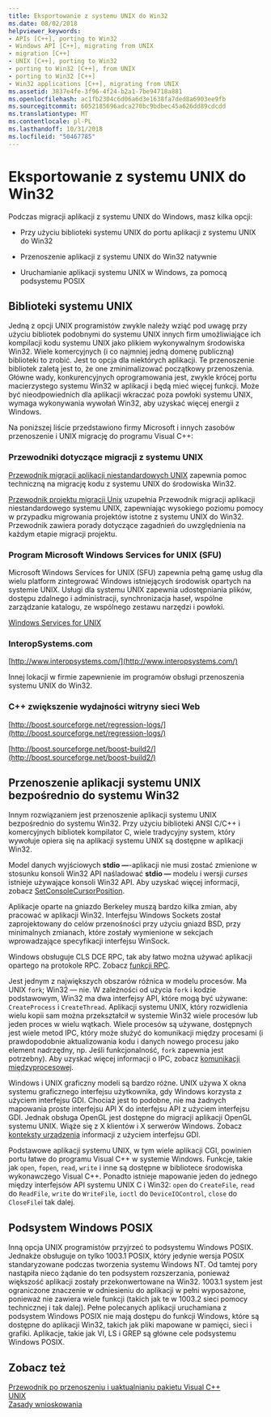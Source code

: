 ```yaml
---
title: Eksportowanie z systemu UNIX do Win32
ms.date: 08/02/2018
helpviewer_keywords:
- APIs [C++], porting to Win32
- Windows API [C++], migrating from UNIX
- migration [C++]
- UNIX [C++], porting to Win32
- porting to Win32 [C++], from UNIX
- porting to Win32 [C++]
- Win32 applications [C++], migrating from UNIX
ms.assetid: 3837e4fe-3f96-4f24-b2a1-7be94718a881
ms.openlocfilehash: ac1fb2304c6d06a6d3e1638fa7ded8a6903ee9fb
ms.sourcegitcommit: 6052185696adca270bc9bdbec45a626dd89cdcdd
ms.translationtype: MT
ms.contentlocale: pl-PL
ms.lasthandoff: 10/31/2018
ms.locfileid: "50467785"
---
```

# <a name="porting-from-unix-to-win32"></a>Eksportowanie z systemu UNIX do Win32

Podczas migracji aplikacji z systemu UNIX do Windows, masz kilka opcji:

- Przy użyciu biblioteki systemu UNIX do portu aplikacji z systemu UNIX do Win32

- Przenoszenie aplikacji z systemu UNIX do Win32 natywnie

- Uruchamianie aplikacji systemu UNIX w Windows, za pomocą podsystemu POSIX

## <a name="unix-libraries"></a>Biblioteki systemu UNIX

Jedną z opcji UNIX programistów zwykle należy wziąć pod uwagę przy użyciu bibliotek podobnymi do systemu UNIX innych firm umożliwiające ich kompilacji kodu systemu UNIX jako plikiem wykonywalnym środowiska Win32. Wiele komercyjnych (i co najmniej jedną domenę publiczną) biblioteki to zrobić. Jest to opcja dla niektórych aplikacji. Te przenoszenie bibliotek zaletą jest to, że one zminimalizować początkowy przenoszenia. Główne wady, konkurencyjnych oprogramowania jest, zwykle krócej portu macierzystego systemu Win32 w aplikacji i będą mieć więcej funkcji. Może być nieodpowiednich dla aplikacji wkraczać poza powłoki systemu UNIX, wymaga wykonywania wywołań Win32, aby uzyskać więcej energii z Windows.

Na poniższej liście przedstawiono firmy Microsoft i innych zasobów przenoszenie i UNIX migrację do programu Visual C++:

### <a name="unix-migration-guides"></a>Przewodniki dotyczące migracji z systemu UNIX

[Przewodnik migracji aplikacji niestandardowych UNIX](https://technet.microsoft.com/library/bb656290.aspx) zapewnia pomoc techniczną na migrację kodu z systemu UNIX do środowiska Win32.

[Przewodnik projektu migracji Unix](https://technet.microsoft.com/library/bb656287.aspx) uzupełnia Przewodnik migracji aplikacji niestandardowego systemu UNIX, zapewniając wysokiego poziomu pomocy w przypadku migrowania projektów istotne z systemu UNIX do Win32. Przewodnik zawiera porady dotyczące zagadnień do uwzględnienia na każdym etapie migracji projektu.

### <a name="microsoft-windows-services-for-unix-sfu"></a>Program Microsoft Windows Services for UNIX (SFU)

Microsoft Windows Services for UNIX (SFU) zapewnia pełną gamę usług dla wielu platform zintegrować Windows istniejących środowisk opartych na systemie UNIX. Usługi dla systemu UNIX zapewnia udostępniania plików, dostępu zdalnego i administracji, synchronizacja haseł, wspólne zarządzanie katalogu, ze wspólnego zestawu narzędzi i powłoki.

[Windows Services for UNIX](http://www.microsoft.com/downloads/details.aspx?FamilyID=896c9688-601b-44f1-81a4-02878ff11778&displaylang=en)

### <a name="interopsystemscom"></a>InteropSystems.com

[http://www.interopsystems.com/](http://www.interopsystems.com/)

Innej lokacji w firmie zapewnienie im programów obsługi przenoszenia systemu UNIX do Win32.

### <a name="c-boost-web-site"></a>C++ zwiększenie wydajności witryny sieci Web

[http://boost.sourceforge.net/regression-logs/](http://boost.sourceforge.net/regression-logs/)

[http://boost.sourceforge.net/boost-build2/](http://boost.sourceforge.net/boost-build2/)

## <a name="porting-unix-applications-directly-to-win32"></a>Przenoszenie aplikacji systemu UNIX bezpośrednio do systemu Win32

Innym rozwiązaniem jest przenoszenie aplikacji systemu UNIX bezpośrednio do systemu Win32. Przy użyciu biblioteki ANSI C/C++ i komercyjnych bibliotek kompilator C, wiele tradycyjny system, który wywołuje opiera się na aplikacji systemu UNIX są dostępne w aplikacji Win32.

Model danych wyjściowych **stdio —**-aplikacji nie musi zostać zmienione w stosunku konsoli Win32 API naśladować **stdio —** modelu i wersji *curses* istnieje używające konsoli Win32 API. Aby uzyskać więcej informacji, zobacz [SetConsoleCursorPosition](https://msdn.microsoft.com/library/windows/desktop/ms686025).

Aplikacje oparte na gniazdo Berkeley muszą bardzo kilka zmian, aby pracować w aplikacji Win32. Interfejsu Windows Sockets został zaprojektowany do celów przenośności przy użyciu gniazd BSD, przy minimalnych zmianach, które zostały wymienione w sekcjach wprowadzające specyfikacji interfejsu WinSock.

Windows obsługuje CLS DCE RPC, tak aby łatwo można używać aplikacji opartego na protokole RPC. Zobacz [funkcji RPC](/windows/desktop/Rpc/rpc-functions).

Jest jednym z największych obszarów różnica w modelu procesów. Ma UNIX `fork`; Win32 — nie. W zależności od użycia `fork` i kodzie podstawowym, Win32 ma dwa interfejsy API, które mogą być używane: `CreateProcess` i `CreateThread`. Aplikacji systemu UNIX, który rozwidlenia wielu kopii sam można przekształcił w systemie Win32 wiele procesów lub jeden proces w wielu wątkach. Wiele procesów są używane, dostępnych jest wiele metod IPC, który może służyć do komunikacji między procesami (i prawdopodobnie aktualizowania kodu i danych nowego procesu jako element nadrzędny, np. Jeśli funkcjonalność, `fork` zapewnia jest potrzebny). Aby uzyskać więcej informacji o IPC, zobacz [komunikacji międzyprocesowej](/windows/desktop/ipc/interprocess-communications).

Windows i UNIX graficzny modeli są bardzo różne. UNIX używa X okna systemu graficznego interfejsu użytkownika, gdy Windows korzysta z użyciem interfejsu GDI. Chociaż jest to podobne, nie ma żadnych mapowania proste interfejsu API X do interfejsu API z użyciem interfejsu GDI. Jednak obsługa OpenGL jest dostępne do migracji aplikacji OpenGL systemu UNIX. Wiąże się z X klientów i X serwerów Windows. Zobacz [konteksty urządzenia](https://msdn.microsoft.com/library/windows/desktop/dd183553) informacji z użyciem interfejsu GDI.

Podstawowe aplikacji systemu UNIX, w tym wiele aplikacji CGI, powinien portu łatwe do programu Visual C++ w systemie Windows. Funkcje, takie jak `open`, `fopen`, `read`, `write` i inne są dostępne w bibliotece środowiska wykonawczego Visual C++. Ponadto istnieje mapowanie jeden do jednego między interfejsów API systemu UNIX C i Win32: `open` do `CreateFile`, `read` do `ReadFile`, `write` do `WriteFile`, `ioctl` do `DeviceIOControl`, `close` do `CloseFile`i tak dalej.

## <a name="windows-posix-subsystem"></a>Podsystem Windows POSIX

Inną opcja UNIX programistów przyjrzeć to podsystemu Windows POSIX. Jednakże obsługuje on tylko 1003.1 POSIX, który jedynie wersja POSIX standaryzowane podczas tworzenia systemu Windows NT. Od tamtej pory nastąpiła nieco żądanie do ten podsystem rozszerzania, ponieważ większość aplikacji zostały przekonwertowane na Win32. 1003.1 system jest ograniczone znaczenie w odniesieniu do aplikacji w pełni wyposażone, ponieważ nie zawiera wiele funkcji (takich jak te w 1003.2 sieci pomocy technicznej i tak dalej). Pełne polecanych aplikacji uruchamiana z podsystem Windows POSIX nie mają dostępu do funkcji Windows, które są dostępne do aplikacji Win32, takich jak pliki mapowane w pamięci, sieci i grafiki. Aplikacje, takie jak VI, LS i GREP są główne cele podsystemu Windows POSIX.

## <a name="see-also"></a>Zobacz też

[Przewodnik po przenoszeniu i uaktualnianiu pakietu Visual C++](visual-cpp-change-history-2003-2015.md)<br/>
[UNIX](../c-runtime-library/unix.md)<br/>
[Zasady wnioskowania](../build/inference-rules.md)